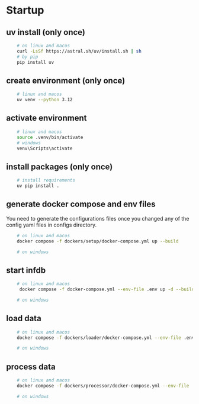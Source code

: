 # Startup

## uv install (only once)
```bash
    # on linux and macos
    curl -LsSf https://astral.sh/uv/install.sh | sh
    # by pip
    pip install uv
```

## create environment (only once)
```bash
    # linux and macos
    uv venv --python 3.12
```

## activate environment
```bash
    # linux and macos
    source .venv/bin/activate
    # windows
    venv\Scripts\activate
```

## install packages (only once)
```bash
    # install requirements
    uv pip install .
```

## generate docker compose and env files
You need to generate the configurations files once you changed any of the config yaml files in configs directory.
```bash
    # on linux and macos
    docker compose -f dockers/setup/docker-compose.yml up --build

    # on windows
```

## start infdb
```bash
    # on linux and macos
     docker compose -f docker-compose.yml --env-file .env up -d --build

    # on windows
```


## load data
```bash
    # on linux and macos
    docker compose -f dockers/loader/docker-compose.yml --env-file .env up --build

    # on windows
```

## process data
```bash
    # on linux and macos
    docker compose -f dockers/processor/docker-compose.yml --env-file .env up --build

    # on windows
```

